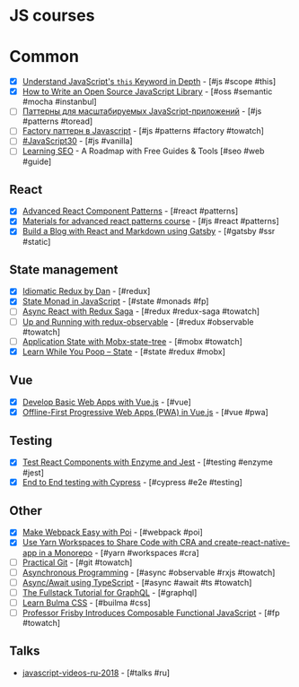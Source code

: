# JS courses

# Common

- [x] [Understand JavaScript's `this` Keyword in Depth](https://egghead.io/courses/understand-javascript-s-this-keyword-in-depth) - [#js #scope #this]
- [x] [How to Write an Open Source JavaScript Library](https://egghead.io/courses/how-to-write-an-open-source-javascript-library) - [#oss #semantic #mocha #instanbul]
- [ ] [Паттерны для масштабируемых JavaScript-приложений](http://largescalejs.ru/) - [#js #patterns #toread]
- [ ] [Factory паттерн в Javascript](https://monsterlessons.com/project/lessons/factory-pattern-v-javascript) - [#js #patterns #factory #towatch]
- [ ] [#JavaScript30](https://javascript30.com/) - [#js #vanilla]
- [ ] [Learning SEO](https://learningseo.io/) - A Roadmap with Free Guides & Tools [#seo #web #guide]

## React

- [x] [Advanced React Component Patterns](https://egghead.io/courses/advanced-react-component-patterns) - [#react #patterns]
- [x] [Materials for advanced react patterns course](https://github.com/kentcdodds/advanced-react-patterns) - [#js #react #patterns]
- [x] [Build a Blog with React and Markdown using Gatsby](https://egghead.io/courses/build-a-blog-with-react-and-markdown-using-gatsby?utm_source=drip&utm_medium=email&utm_campaign=eoy2017&utm_term=react&utm_content=react-gatsby) - [#gatsby #ssr #static]
<!-- [ ] * []() - [# #towatch] -->

## State management

- [x] [Idiomatic Redux by Dan](https://egghead.io/courses/building-react-applications-with-idiomatic-redux) - [#redux]
- [x] [State Monad in JavaScript](https://egghead.io/courses/state-monad-in-javascript) - [#state #monads #fp]
- [ ] [Async React with Redux Saga](https://egghead.io/courses/async-react-with-redux-saga) - [#redux #redux-saga #towatch]
- [ ] [Up and Running with redux-observable](https://egghead.io/courses/up-and-running-with-redux-observable?utm_content=bufferf70c2&utm_medium=social&utm_source=twitter.com&utm_campaign=buffer) - [#redux #observable #towatch]
- [ ] [Application State with Mobx-state-tree](https://egghead.io/courses/manage-application-state-with-mobx-state-tree) - [#mobx #towatch]
- [x] [Learn While You Poop – State](https://www.youtube.com/playlist?list=PLF8WgaD4xmjUwRQMfDtGjJ1_UhOVMTjR9) - [#state #redux #mobx]

## Vue

- [x] [Develop Basic Web Apps with Vue.js](https://egghead.io/courses/develop-basic-web-apps-with-vue-js) - [#vue]
- [x] [Offline-First Progressive Web Apps (PWA) in Vue.js](https://egghead.io/courses/offline-first-progressive-web-apps-pwa-in-vue-js?utm_source=drip&utm_medium=email&utm_campaign=may2018&utm_term=vuejs&utm_content=offline-first-progressive-web-apps-pwa-in-vue-js) - [#vue #pwa]

<!-- [ ] * []() - [# #towatch] -->

## Testing

- [x] [Test React Components with Enzyme and Jest](https://egghead.io/lessons/react-test-redux-connect-components-with-enzyme) - [#testing #enzyme #jest]
- [x] [End to End testing with Cypress](https://egghead.io/courses/end-to-end-testing-with-cypress) - [#cypress #e2e #testing]

## Other

- [x] [Make Webpack Easy with Poi](https://egghead.io/courses/make-webpack-easy-with-poi?utm_content=buffer921fc&utm_medium=social&utm_source=twitter.com&utm_campaign=buffer) - [#webpack #poi]
- [x] [Use Yarn Workspaces to Share Code with CRA and create-react-native-app in a Monorepo](https://egghead.io/lessons/react-use-yarn-workspaces-to-share-code-with-cra-and-create-react-native-app-in-a-monorepo?utm_content=buffer95e51&utm_medium=social&utm_source=twitter.com&utm_campaign=buffer) - [#yarn #workspaces #cra]
- [ ] [Practical Git](https://egghead.io/courses/practical-git-for-everyday-professional-use) - [#git #towatch]
- [ ] [Asynchronous Programming](https://egghead.io/courses/asynchronous-programming-the-end-of-the-loop) - [#async #observable #rxjs #towatch]
- [ ] [Async/Await using TypeScript](https://egghead.io/courses/async-await-using-typescript?utm_source=drip&utm_medium=email&utm_content=async-await-using-typescript) - [#async #await #ts #towatch]
- [ ] [The Fullstack Tutorial for GraphQL](https://www.howtographql.com/) - [#graphql]
- [ ] [Learn Bulma CSS](https://scrimba.com/g/gbulma) - [#builma #css]
- [ ] [Professor Frisby Introduces Composable Functional JavaScript](https://egghead.io/courses/professor-frisby-introduces-composable-functional-javascript) - [#fp #towatch]
<!-- * [ ] []() - [# #towatch] -->

## Talks

- [javascript-videos-ru-2018](https://github.com/hH39797J/javascript-videos-ru-2018#rs-conf-2018) - [#talks #ru]
